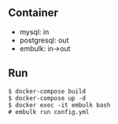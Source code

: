 ## Container
- mysql: in
- postgresql: out
- embulk: in->out

## Run
```
$ docker-compose build
$ docker-compose up -d
$ docker exec -it embulk bash
# embulk run config.yml
```